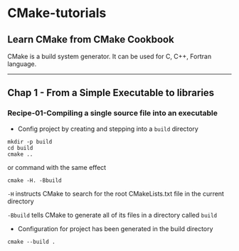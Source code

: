 # CMake-tutorials
Learn CMake from CMake Cookbook
---
CMake is a build system generator. It can be used for C, C++, Fortran language.




---
## Chap 1 - From a Simple Executable to libraries

### Recipe-01-Compiling a single source file into an executable
- Config project by creating and stepping into a `build` directory
```
mkdir -p build 
cd build
cmake ..
```
or command with the same effect
```
cmake -H. -Bbuild
```

`-H` instructs CMake to search for the root CMakeLists.txt file in the current directory

`-Bbuild` tells CMake to generate all of its files in a directory called `build`


- Configuration for project has been generated in the build directory
```
cmake --build .
```